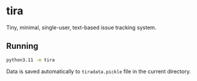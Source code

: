 # tira

Tiny, minimal, single-user, text-based issue tracking system.

## Running

```bash
python3.11 -m tira
```

Data is saved automatically to `tiradata.pickle` file in the current directory.
